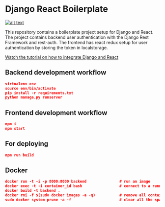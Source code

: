 # Django React Boilerplate

[![alt text](https://github.com/justdjango/django-react-boilerplate/blob/master/thumbnail.png "Logo")](https://youtu.be/YKYVv0gm_0o)

This repository contains a boilerplate project setup for Django and React. The project contains backend user authentication with the Django Rest Framework and rest-auth. The frontend has react redux setup for user authentication by storing the token in localstorage.

[Watch the tutorial on how to integrate Django and React](https://youtu.be/YKYVv0gm_0o)

## Backend development workflow

```json
virtualenv env
source env/bin/activate
pip install -r requirements.txt
python manage.py runserver
```

## Frontend development workflow

```json
npm i
npm start
```

## For deploying

```json
npm run build
```


## Docker
```json
docker run -t -i -p 8000:8000 backend               # run an image
docker exec -t -i container_id bash                 # connect to a running container
docker build -t backend .
docker rmi -f $(sudo docker images -a -q)           # remove all containers and images
sudo docker system prune -a -f                      # clear all the space taken by dokcer
```
